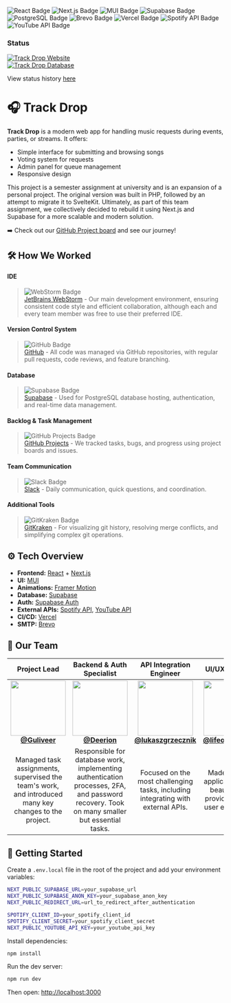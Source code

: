![React Badge](https://img.shields.io/badge/React-61DAFB?logo=react&logoColor=000&style=for-the-badge)
![Next.js Badge](https://img.shields.io/badge/Next.js-000?logo=nextdotjs&logoColor=fff&style=for-the-badge)
![MUI Badge](https://img.shields.io/badge/MUI-007FFF?logo=mui&logoColor=fff&style=for-the-badge)
![Supabase Badge](https://img.shields.io/badge/Supabase-3FCF8E?logo=supabase&logoColor=fff&style=for-the-badge)
![PostgreSQL Badge](https://img.shields.io/badge/PostgreSQL-4169E1?logo=postgresql&logoColor=fff&style=for-the-badge)
![Brevo Badge](https://img.shields.io/badge/Brevo-0B996E?logo=brevo&logoColor=fff&style=for-the-badge)
![Vercel Badge](https://img.shields.io/badge/Vercel-000?logo=vercel&logoColor=fff&style=for-the-badge)
![Spotify API Badge](https://img.shields.io/badge/Spotify%20API-1ED760?logo=spotify&logoColor=fff&style=for-the-badge)
![YouTube API Badge](https://img.shields.io/badge/YouTube%20API-F00?logo=youtube&logoColor=fff&style=for-the-badge)

### Status  
[![Track Drop Website](https://cronitor.io/badges/AG8CXU/production/o8Gvcwy9GIUCszl24N_6l6VM_PI.svg)](https://track-drop.cronitorstatus.com)  
[![Track Drop Database](https://cronitor.io/badges/BDEGzZ/production/59qiuDtcV1g5eTg_7pgfN_hhqbY.svg)](https://track-drop.cronitorstatus.com)

View status history [here](https://track-drop.cronitorstatus.com)

# 🎧 Track Drop

**Track Drop** is a modern web app for handling music requests during events, parties, or streams. It offers:

- Simple interface for submitting and browsing songs
- Voting system for requests
- Admin panel for queue management
- Responsive design

This project is a semester assignment at university and is an expansion of a personal project.
The original version was built in PHP, followed by an attempt to migrate it to SvelteKit.
Ultimately, as part of this team assignment, we collectively decided to rebuild it using Next.js and Supabase for a more scalable and modern solution.

➡️ Check out our [GitHub Project board](https://github.com/users/Guliveer/projects/2) and see our journey!

## 🛠️ How We Worked

#### IDE

> ![WebStorm Badge](https://img.shields.io/badge/WebStorm-000?logo=webstorm&logoColor=fff&style=flat-square)  
> [JetBrains WebStorm](https://www.jetbrains.com/webstorm/) - Our main development environment, ensuring consistent code style and efficient collaboration, although each and every team member was free to use their preferred IDE.

#### Version Control System

> ![GitHub Badge](https://img.shields.io/badge/GitHub-181717?logo=github&logoColor=fff&style=flat-square)  
> [GitHub](https://github.com/about) - All code was managed via GitHub repositories, with regular pull requests, code reviews, and feature branching.

#### Database

> ![Supabase Badge](https://img.shields.io/badge/Supabase-3FCF8E?logo=supabase&logoColor=fff&style=flat-square)  
> [Supabase](https://supabase.com) - Used for PostgreSQL database hosting, authentication, and real-time data management.

#### Backlog & Task Management

> ![GitHub Projects Badge](https://img.shields.io/badge/GitHub%20Projects-181717?logo=github&logoColor=fff&style=flat-square)  
> [GitHub Projects](https://docs.github.com/en/issues/planning-and-tracking-with-projects/learning-about-projects/about-projects) - We tracked tasks, bugs, and progress using project boards and issues.

#### Team Communication

> ![Slack Badge](https://img.shields.io/badge/Slack-4A154B?logo=slack&logoColor=fff&style=flat-square)  
> [Slack](https://slack.com/about) - Daily communication, quick questions, and coordination.

#### Additional Tools

> ![GitKraken Badge](https://img.shields.io/badge/GitKraken-179287?logo=gitkraken&logoColor=fff&style=flat-square)  
> [GitKraken](https://www.gitkraken.com/git-client) - For visualizing git history, resolving merge conflicts, and simplifying complex git operations.

## ⚙️ Tech Overview

- **Frontend:** [React](https://react.dev) + [Next.js](https://nextjs.org)
- **UI:** [MUI](https://mui.com)
- **Animations:** [Framer Motion](https://motion.dev)
- **Database:** [Supabase](https://supabase.com)
- **Auth:** [Supabase Auth](https://supabase.com/auth)
- **External APIs:** [Spotify API](https://developer.spotify.com), [YouTube API](https://developers.google.com/youtube/v3)
- **CI/CD:** [Vercel](https://vercel.com)
- **SMTP:** [Brevo](https://brevo.com)

## 👤 Our Team

|                                                 Project&nbsp;Lead                                                 |                                                   Backend&nbsp;&amp;&nbsp;Auth Specialist                                                   |                                                     API&nbsp;Integration Engineer                                                      |                                                             UI/UX Designer                                                             |
| :---------------------------------------------------------------------------------------------------------------: | :-----------------------------------------------------------------------------------------------------------------------------------------: | :------------------------------------------------------------------------------------------------------------------------------------: | :------------------------------------------------------------------------------------------------------------------------------------: |
| [<img src="https://github.com/Guliveer.png?size=512" width="128"><br/>**@Guliveer**](https://github.com/Guliveer) |               [<img src="https://github.com/Deerion.png?size=512" width="128"><br/>**@Deerion**](https://github.com/Deerion)                | [<img src="https://github.com/lukaszgrzecznik.png?size=512" width="128"><br/>**@lukaszgrzecznik**](https://github.com/lukaszgrzecznik) | [<img src="https://github.com/lifeoverthinker.png?size=512" width="128"><br/>**@lifeoverthinker**](https://github.com/lifeoverthinker) |
|       Managed task assignments, supervised the team's work, and introduced many key changes to the project.       | Responsible for database work, implementing authentication processes, 2FA, and password recovery. Took on many smaller but essential tasks. |                            Focused on the most challenging tasks, including integrating with external APIs.                            |                          Made sure the application looks beautiful and provides a&nbsp;great user experience.                          |

## 🚀 Getting Started

Create a `.env.local` file in the root of the project and add your environment variables:

```bash
NEXT_PUBLIC_SUPABASE_URL=your_supabase_url
NEXT_PUBLIC_SUPABASE_ANON_KEY=your_supabase_anon_key
NEXT_PUBLIC_REDIRECT_URL=url_to_redirect_after_authentication

SPOTIFY_CLIENT_ID=your_spotify_client_id
SPOTIFY_CLIENT_SECRET=your_spotify_client_secret
NEXT_PUBLIC_YOUTUBE_API_KEY=your_youtube_api_key
```

Install dependencies:

```bash
npm install
```

Run the dev server:

```bash
npm run dev
```

Then open: [http://localhost:3000](http://localhost:3000)
